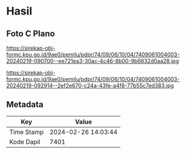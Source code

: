 # Hasil

## Foto C Plano

https://sirekap-obj-formc.kpu.go.id/9ae0/pemilu/pdpr/74/09/06/10/04/7409061004003-20240219-090700--ee721ea3-30ac-4c46-8b00-9b6832d0aa28.jpg

https://sirekap-obj-formc.kpu.go.id/9ae0/pemilu/pdpr/74/09/06/10/04/7409061004003-20240219-092914--2ef2e670-c24a-43fe-a4f8-77b55c7ed383.jpg


## Metadata

| Key        | Value               |
| ---------- | ------------------- |
| Time Stamp | 2024-02-26 14:03:44 |
| Kode Dapil | 7401                |



